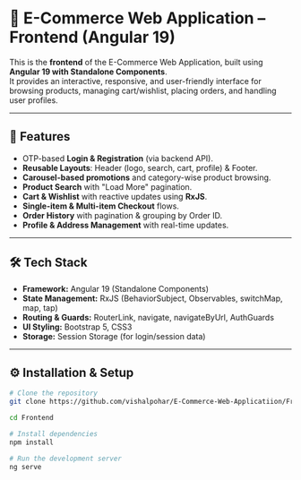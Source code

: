 # 🛒 E-Commerce Web Application – Frontend (Angular 19)

This is the **frontend** of the E-Commerce Web Application, built using **Angular 19 with Standalone Components**.  
It provides an interactive, responsive, and user-friendly interface for browsing products, managing cart/wishlist, placing orders, and handling user profiles.

---

## 🚀 Features
- OTP-based **Login & Registration** (via backend API).
- **Reusable Layouts**: Header (logo, search, cart, profile) & Footer.
- **Carousel-based promotions** and category-wise product browsing.
- **Product Search** with "Load More" pagination.
- **Cart & Wishlist** with reactive updates using **RxJS**.
- **Single-item & Multi-item Checkout** flows.
- **Order History** with pagination & grouping by Order ID.
- **Profile & Address Management** with real-time updates.

---

## 🛠️ Tech Stack
- **Framework:** Angular 19 (Standalone Components)
- **State Management:** RxJS (BehaviorSubject, Observables, switchMap, map, tap)
- **Routing & Guards:** RouterLink, navigate, navigateByUrl, AuthGuards
- **UI Styling:** Bootstrap 5, CSS3
- **Storage:** Session Storage (for login/session data)

---

## ⚙️ Installation & Setup
```bash
# Clone the repository
git clone https://github.com/vishalpohar/E-Commerce-Web-Applicatiion/Frontend.git

cd Frontend

# Install dependencies
npm install

# Run the development server
ng serve

